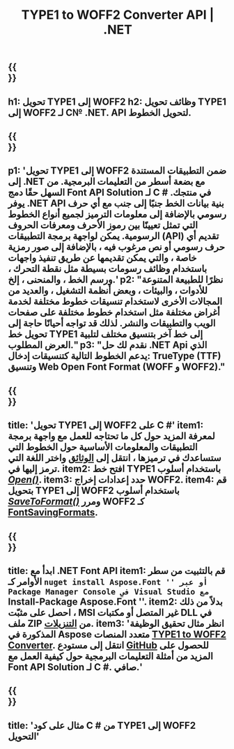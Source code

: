 ﻿---
translation: true
template: /_templates/conversion-child-net.md
title: TYPE1 to WOFF2 Converter API | .NET
description: تحويل TYPE1 إلى WOFF2 باستخدام .NET API على Windows. قم بدمج TYPE1 الأصلي مع وظيفة تحويل خط WOFF2 في الحل الخاص بك.
keywords: type1 إلى woff2 api ، حل tpe12woff2 ، type1 إلى woff2 net
url: /net/conversion/type1-to-woff2/
family: font
platformtag: net
feature: conversion
otherformats: TTF WOFF
---

{{<section banner>}}
---
h1: تحويل TYPE1 إلى WOFF2
h2: وظائف تحويل TYPE1 إلى WOFF2 لـ C№ .NET. API لتحويل الخطوط.
---

{{<section overview>}}
---
p1: 'تحويل TYPE1 إلى WOFF2 ضمن التطبيقات المستندة إلى .NET مع بضعة أسطر من التعليمات البرمجية. من السهل حقًا دمج Font API Solution لـ С # في منتجك. يوفر .NET API بنية بيانات الخط جنبًا إلى جنب مع أي حرف رسومي بالإضافة إلى معلومات الترميز لجميع أنواع الخطوط التي تمثل تعيينًا بين رموز الأحرف ومعرفات الحروف الرسومية. يمكن لواجهة برمجة التطبيقات (API) تقديم أي حرف رسومي أو نص مرغوب فيه ، بالإضافة إلى صور رمزية خاصة ، والتي يمكن تقديمها عن طريق تنفيذ واجهات باستخدام وظائف رسومات بسيطة مثل نقطة التحرك ، ورسم الخط ، والمنحنى ، إلخ.'
p2: "نظرًا للطبيعة المتنوعة للأدوات ، والبيئات ، وبعض أنظمة التشغيل ، والعديد من المجالات الأخرى لاستخدام تنسيقات خطوط مختلفة لخدمة أغراض مختلفة مثل استخدام خطوط مختلفة على صفحات الويب والتطبيقات والنشر. لذلك قد تواجه أحيانًا حاجة إلى تحويل خط TYPE1 إلى خط آخر بتنسيق مختلف لتلبية العرض المطلوب."
p3: "نقدم لك حل .NET Api الذي يدعم الخطوط التالية كتنسيقات إدخال: TrueType (TTF) وتنسيق Web Open Font Format (WOFF و WOFF2)."
---

{{<section feature1>}}
---
title: 'تحويل TYPE1 إلى WOFF2 على C #'
item1: لمعرفة المزيد حول كل ما تحتاجه للعمل مع واجهة برمجة التطبيقات والمعلومات الأساسية حول الخطوط التي ستساعدك في ترميزها ، انتقل إلى [الوثائق](https://docs.aspose.com/font/) واختر اللغة التي ترمز إليها في.
item2: افتح خط TYPE1 باستخدام أسلوب  [*Open()*](https://reference.aspose.com/font/net/aspose.font/font/methods/open/index).
item3: حدد إعدادات إخراج WOFF2.
item4: قم بتحويل TYPE1 إلى WOFF2 باستخدام أسلوب [*SaveToFormat()*](https://reference.aspose.com/font/net/aspose.font/font/methods/savetoformat) ومرر WOFF2 كـ [FontSavingFormats](https://reference.aspose.com/font/net/aspose.font/fontsavingformats).
---

{{<section feature2>}}
---
title: ابدأ مع .NET Font API
item1: قم بالتثبيت من سطر الأوامر كـ `` nuget install Aspose.Font '' أو عبر Package Manager Console في Visual Studio مع `` Install-Package Aspose.Font ''.
item2: بدلاً من ذلك ، احصل على مثبّت MSI غير المتصل أو مكتبات DLL في ملف ZIP من [التنزيلات](https://downloads.aspose.com/font/net).
item3: 'انظر مثال تحقيق الوظيفة المذكورة في Aspose متعدد المنصات [TYPE1 to WOFF2 Converter](https://products.aspose.app/font/conversion/type1-to-woff2). انتقل إلى مستودع [GitHub](https://github.com/aspose-font/Aspose.Font-Documentation/tree/master/net-examples) للحصول على المزيد من أمثلة التعليمات البرمجية حول كيفية العمل مع Font API Solution لـ C #. صافي.'
---

{{<section codeexample>}}
---
title: 'مثال على كود C # من TYPE1 إلى WOFF2 التحويل'
---